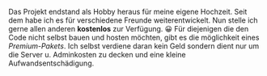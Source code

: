 Das Projekt endstand als Hobby heraus für meine eigene Hochzeit. Seit dem habe ich es für verschiedene Freunde weiterentwickelt. Nun stelle ich gerne allen anderen **kostenlos** zur Verfügung. 😀 Für diejenigen die den Code nicht selbst bauen und hosten möchten, gibt es die möglichkeit eines _Premium-Pakets_. Ich selbst verdiene daran kein Geld sondern dient nur um die Server u. Adminkosten zu decken und eine kleine Aufwandsentschädigung.
